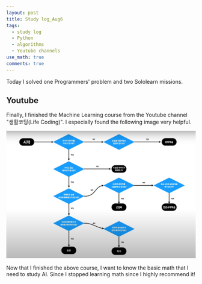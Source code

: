 ```yaml
---
layout: post
title: Study log_Aug6
tags:
  - study log
  - Python
  - algorithms
  - Youtube channels
use_math: true
comments: true
---
```


Today I solved one Programmers' problem and two Sololearn missions. 

## Youtube

Finally, I finished the Machine Learning course from the Youtube channel "생활코딩(Life Coding)".
I especially found the following image very helpful. 

![summary of the course](/docs/assets/summary.png)

Now that I finished the above course, I want to know the basic math that I need to study AI. Since I stopped learning math since 
I highly recommend it!
